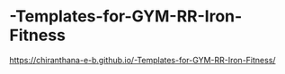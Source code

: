# -Templates-for-GYM-RR-Iron-Fitness
https://chiranthana-e-b.github.io/-Templates-for-GYM-RR-Iron-Fitness/
